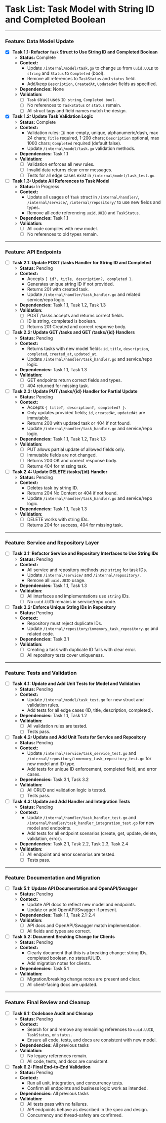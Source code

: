 # Task List: Task Model with String ID and Completed Boolean

---

### Feature: Data Model Update

- [x] **Task 1.1: Refactor `Task` Struct to Use String ID and Completed Boolean**
  - **Status:** Complete
  - **Context:**
    - Update `/internal/model/task.go` to change `ID` from `uuid.UUID` to `string` and `Status` to `Completed` (bool).
    - Remove all references to `TaskStatus` and `status` field.
    - Add/keep `Description`, `CreatedAt`, `UpdatedAt` fields as specified.
  - **Dependencies:** None
  - **Validation:**
    - [ ] `Task` struct uses `ID string`, `Completed bool`.
    - [ ] No references to `TaskStatus` or `status` remain.
    - [ ] All struct tags and field names match the design.

- [x] **Task 1.2: Update Task Validation Logic**
  - **Status:** Complete
  - **Context:**
    - Validation rules: `ID` non-empty, unique, alphanumeric/dash, max 24 chars; `Title` required, 1-200 chars; `Description` optional, max 1000 chars; `Completed` required (default false).
    - Update `/internal/model/task.go` validation methods.
  - **Dependencies:** Task 1.1
  - **Validation:**
    - [ ] Validation enforces all new rules.
    - [ ] Invalid data returns clear error messages.
    - [ ] Tests for all edge cases exist in `/internal/model/task_test.go`.

- [ ] **Task 1.3: Update All References to Task Model**
  - **Status:** In Progress
  - **Context:**
    - Update all usages of `Task` struct in `/internal/handler/`, `/internal/service/`, `/internal/repository/` to use new fields and types.
    - Remove all code referencing `uuid.UUID` and `TaskStatus`.
  - **Dependencies:** Task 1.1
  - **Validation:**
    - [ ] All code compiles with new model.
    - [ ] No references to old types remain.

---

### Feature: API Endpoints

- [ ] **Task 2.1: Update POST /tasks Handler for String ID and Completed**
  - **Status:** Pending
  - **Context:**
    - Accepts `{ id?, title, description?, completed }`.
    - Generates unique string ID if not provided.
    - Returns 201 with created task.
    - Update `/internal/handler/task_handler.go` and related service/repo logic.
  - **Dependencies:** Task 1.1, Task 1.2, Task 1.3
  - **Validation:**
    - [ ] POST /tasks accepts and returns correct fields.
    - [ ] ID is string, completed is boolean.
    - [ ] Returns 201 Created and correct response body.

- [ ] **Task 2.2: Update GET /tasks and GET /tasks/{id} Handlers**
  - **Status:** Pending
  - **Context:**
    - Returns tasks with new model fields: `id`, `title`, `description`, `completed`, `created_at`, `updated_at`.
    - Update `/internal/handler/task_handler.go` and service/repo logic.
  - **Dependencies:** Task 1.1, Task 1.3
  - **Validation:**
    - [ ] GET endpoints return correct fields and types.
    - [ ] 404 returned for missing task.

- [ ] **Task 2.3: Update PUT /tasks/{id} Handler for Partial Update**
  - **Status:** Pending
  - **Context:**
    - Accepts `{ title?, description?, completed? }`.
    - Only updates provided fields; `id`, `createdAt`, `updatedAt` are immutable.
    - Returns 200 with updated task or 404 if not found.
    - Update `/internal/handler/task_handler.go` and service/repo logic.
  - **Dependencies:** Task 1.1, Task 1.2, Task 1.3
  - **Validation:**
    - [ ] PUT allows partial update of allowed fields only.
    - [ ] Immutable fields are not changed.
    - [ ] Returns 200 OK and correct response body.
    - [ ] Returns 404 for missing task.

- [ ] **Task 2.4: Update DELETE /tasks/{id} Handler**
  - **Status:** Pending
  - **Context:**
    - Deletes task by string ID.
    - Returns 204 No Content or 404 if not found.
    - Update `/internal/handler/task_handler.go` and service/repo logic.
  - **Dependencies:** Task 1.1, Task 1.3
  - **Validation:**
    - [ ] DELETE works with string IDs.
    - [ ] Returns 204 for success, 404 for missing task.

---

### Feature: Service and Repository Layer

- [ ] **Task 3.1: Refactor Service and Repository Interfaces to Use String IDs**
  - **Status:** Pending
  - **Context:**
    - All service and repository methods use `string` for task IDs.
    - Update `/internal/service/` and `/internal/repository/`.
    - Remove all `uuid.UUID` usage.
  - **Dependencies:** Task 1.1, Task 1.3
  - **Validation:**
    - [ ] All interfaces and implementations use `string` IDs.
    - [ ] No `uuid.UUID` remains in service/repo code.

- [ ] **Task 3.2: Enforce Unique String IDs in Repository**
  - **Status:** Pending
  - **Context:**
    - Repository must reject duplicate IDs.
    - Update `/internal/repository/inmemory_task_repository.go` and related code.
  - **Dependencies:** Task 3.1
  - **Validation:**
    - [ ] Creating a task with duplicate ID fails with clear error.
    - [ ] All repository tests cover uniqueness.

---

### Feature: Tests and Validation

- [ ] **Task 4.1: Update and Add Unit Tests for Model and Validation**
  - **Status:** Pending
  - **Context:**
    - Update `/internal/model/task_test.go` for new struct and validation rules.
    - Add tests for all edge cases (ID, title, description, completed).
  - **Dependencies:** Task 1.1, Task 1.2
  - **Validation:**
    - [ ] All validation rules are tested.
    - [ ] Tests pass.

- [ ] **Task 4.2: Update and Add Unit Tests for Service and Repository**
  - **Status:** Pending
  - **Context:**
    - Update `/internal/service/task_service_test.go` and `/internal/repository/inmemory_task_repository_test.go` for new model and ID type.
    - Add tests for unique ID enforcement, completed field, and error cases.
  - **Dependencies:** Task 3.1, Task 3.2
  - **Validation:**
    - [ ] All CRUD and validation logic is tested.
    - [ ] Tests pass.

- [ ] **Task 4.3: Update and Add Handler and Integration Tests**
  - **Status:** Pending
  - **Context:**
    - Update `/internal/handler/task_handler_test.go` and `/internal/handler/task_handler_integration_test.go` for new model and endpoints.
    - Add tests for all endpoint scenarios (create, get, update, delete, validation, error).
  - **Dependencies:** Task 2.1, Task 2.2, Task 2.3, Task 2.4
  - **Validation:**
    - [ ] All endpoint and error scenarios are tested.
    - [ ] Tests pass.

---

### Feature: Documentation and Migration

- [ ] **Task 5.1: Update API Documentation and OpenAPI/Swagger**
  - **Status:** Pending
  - **Context:**
    - Update API docs to reflect new model and endpoints.
    - Update or add OpenAPI/Swagger if present.
  - **Dependencies:** Task 1.1, Task 2.1-2.4
  - **Validation:**
    - [ ] API docs and OpenAPI/Swagger match implementation.
    - [ ] All fields and types are correct.

- [ ] **Task 5.2: Document Breaking Change for Clients**
  - **Status:** Pending
  - **Context:**
    - Clearly document that this is a breaking change: string IDs, completed boolean, no status/UUID.
    - Add migration notes for clients.
  - **Dependencies:** Task 5.1
  - **Validation:**
    - [ ] Migration/breaking change notes are present and clear.
    - [ ] All client-facing docs are updated.

---

### Feature: Final Review and Cleanup

- [ ] **Task 6.1: Codebase Audit and Cleanup**
  - **Status:** Pending
  - **Context:**
    - Search for and remove any remaining references to `uuid.UUID`, `TaskStatus`, or `status`.
    - Ensure all code, tests, and docs are consistent with new model.
  - **Dependencies:** All previous tasks
  - **Validation:**
    - [ ] No legacy references remain.
    - [ ] All code, tests, and docs are consistent.

- [ ] **Task 6.2: Final End-to-End Validation**
  - **Status:** Pending
  - **Context:**
    - Run all unit, integration, and concurrency tests.
    - Confirm all endpoints and business logic work as intended.
  - **Dependencies:** All previous tasks
  - **Validation:**
    - [ ] All tests pass with no failures.
    - [ ] API endpoints behave as described in the spec and design.
    - [ ] Concurrency and thread-safety are confirmed.
